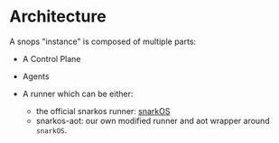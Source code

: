 # Architecture

A snops "instance" is composed of multiple parts:

- A Control Plane
- Agents
- A runner which can be either:

  - the official snarkos runner: [snarkOS](https://github.com/AleoNet/snarkOS)
  - snarkos-aot: our own modified runner and aot wrapper around `snarkOS`.

<!-- TODO nice to have eventually -->
<!-- In order to instruct the control plane after it has been started, you can use
